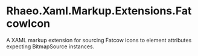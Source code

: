 # Rhaeo.Xaml.Markup.Extensions.FatcowIcon
A XAML markup extension for sourcing Fatcow icons to element attributes expecting BitmapSource instances.
